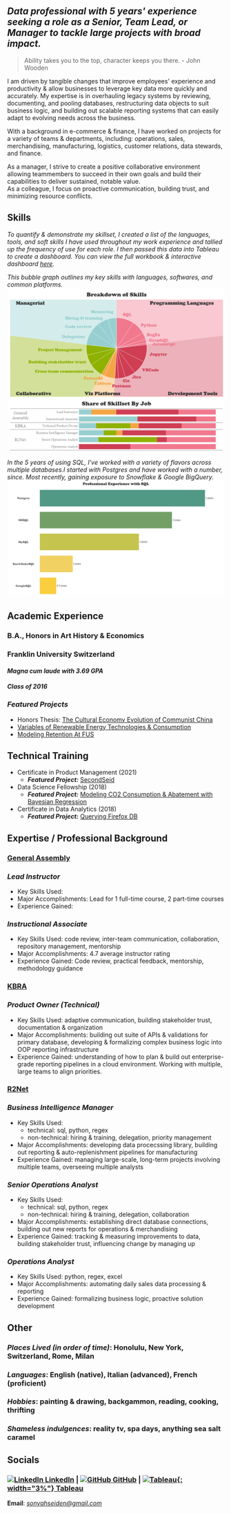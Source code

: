 ## *Data professional with 5 years' experience seeking a role as a Senior, Team Lead, or Manager to tackle large projects with broad impact.*
> Ability takes you to the top, character keeps you there. - John Wooden

I am driven by tangible changes that improve employees' experience and productivity & allow businesses to leverage key data more quickly and accurately. My expertise is in overhauling legacy systems by reviewing, documenting, and pooling databases, restructuring data objects to suit business logic, and building out scalable reporting systems that can easily adapt to evolving needs across the business.   
   
With a background in e-commerce & finance, I have worked on projects for a variety of teams & departments, including: operations, sales, merchandising, manufacturing, logistics, customer relations, data stewards, and finance.   
   
As a manager, I strive to create a positive collaborative environment allowing teammembers to succeed in their own goals and build their capabilities to deliver sustained, notable value.   
As a colleague, I focus on proactive communication, building trust, and minimizing resource conflicts.   
    
## **Skills**
*To quantify & demonstrate my skillset, I created a list of the languages, tools, and soft skills I have used throughout my work experience and tallied up the frequency of use for each role. I then passed this data into Tableau to create a dashboard. You can view the full workbook & interactive dashboard [here](https://public.tableau.com/views/SkillsDashboard_17017951188280/Dashboard1?:language=en-US&publish=yes&:display_count=n&:origin=viz_share_link).*   
   
*This bubble graph outlines my key skills with languages, softwares, and common platforms.*
![Skills](/assets/skills_dash.png)   
    
*In the 5 years of using SQL, I've worked with a variety of flavors across multiple databases.I started with Postgres and have worked with a number, since. Most recently, gaining exposure to Snowflake & Google BigQuery.*
![SQL](/assets/sql.png)

## **Academic Experience**
### B.A., Honors in Art History & Economics
### Franklin University Switzerland
#### *Magna cum laude with 3.69 GPA*
#### *Class of 2016*
### **_Featured Projects_**
- Honors Thesis: [The Cultural Economy Evolution of Communist China](https://www.dropbox.com/s/gsgqfrrfpdt7qh1/Senior%20Project.pdf?dl=0)
- [Variables of Renewable Energy Technologies & Consumption](https://drive.google.com/file/d/0Bzl5OOP0E_4ld2dhYmhoTzVnYUE/view?resourcekey=0-owW0jMXz2Rw2ryLsqcmWJg)
- [Modeling Retention At FUS](https://www.slideshare.net/SonyahSeiden/retention-at-fus-63031477)

## **Technical Training**
- Certificate in Product Management (2021)
  - **_Featured Project:_** [SecondSeid](https://docs.google.com/presentation/d/1QKnIY2CV-IryE60fJK4vqi5bh5KWzC5ZHBQ_wkm0OpU/edit?usp=sharing)
- Data Science Fellowship (2018)
  - **_Featured Project:_** [Modeling CO2 Consumption & Abatement with Bayesian Regression](https://github.com/sonyah-hawaii/Capstone)
- Certificate in Data Analytics (2018)
  - **_Featured Project:_** [Querying Firefox DB](https://github.com/sonyah-hawaii/SQL_Queries)


## **Expertise / Professional Background**  
### <u>General Assembly</u>
### *Lead Instructor*
- Key Skills Used: 
- Major Accomplishments: Lead for 1 full-time course, 2 part-time courses
- Experience Gained:   
   
### *Instructional Associate*
- Key Skills Used: code review, inter-team communication, collaboration, repository management, mentorship
- Major Accomplishments: 4.7 average instructor rating
- Experience Gained: Code review, practical feedback, mentorship, methodology guidance
   
### <u>KBRA</u>
### *Product Owner (Technical)*
- Key Skills Used: adaptive communication, building stakeholder trust, documentation & organization
- Major Accomplishments: building out suite of APIs & validations for primary database, developing & formalizing complex business logic into OOP reporting infrastructure
- Experience Gained: understanding of how to plan & build out enterprise-grade reporting pipelines in a cloud environment. Working with multiple, large teams to align priorities. 
   
### <u>R2Net</u>
### *Business Intelligence Manager*
- Key Skills Used: 
  - technical: sql, python, regex
  - non-technical: hiring & training, delegation, priority management
- Major Accomplishments: developing data procecssing library, building out reporting & auto-replenishment pipelines for manufacturing
- Experience Gained: managing large-scale, long-term projects involving multiple teams, overseeing multiple analysts   
   
### *Senior Operations Analyst*
- Key Skills Used: 
  - technical: sql, python, regex
  - non-technical: hiring & training, delegation, collaboration
- Major Accomplishments: establishing direct database connections, building out new reports for operations & merchandising
- Experience Gained: tracking & measuring improvements to data, building stakeholder trust, influencing change by managing up
    
### *Operations Analyst*
- Key Skills Used: python, regex, excel
- Major Accomplishments: automating daily sales data processing & reporting
- Experience Gained: formalizing business logic, proactive solution development
   
## **Other**
### *Places Lived (in order of time)*: Honolulu, New York, Switzerland, Rome, Milan
### *Languages*: English (native), Italian (advanced), French (proficient)
### *Hobbies*: painting & drawing, backgammon, reading, cooking, thrifting
### *Shameless indulgences*: reality tv, spa days, anything sea salt caramel

## **Socials**
### [![LinkedIn](https://i.stack.imgur.com/gVE0j.png) LinkedIn](https://www.linkedin.com/in/sonyahseiden/) | [![GitHub](https://i.stack.imgur.com/tskMh.png) GitHub](https://github.com/sonyah-hawaii) | [![Tableau](https://logowik.com/content/uploads/images/tableau-software.jpg){: width="3%"} Tableau](https://public.tableau.com/app/profile/sonyah/vizzes)

**Email**: *sonyahseiden@gmail.com*